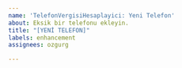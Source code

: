 ```yaml
---
name: 'TelefonVergisiHesaplayici: Yeni Telefon'
about: Eksik bir telefonu ekleyin.
title: "[YENİ TELEFON]"
labels: enhancement
assignees: ozgurg

---
```


<!--
"sample-datas/sample-phone.json" dosyası yardımıyla yeni bir telefon ekleme isteği gönderebilirsiniz. "imageUrl" belirlemek yerine issue içine ekleyebilirsiniz.
-->

